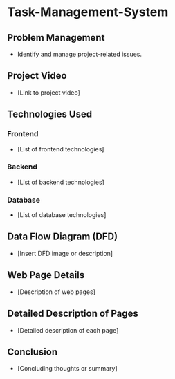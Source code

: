 # Task-Management-System

## Problem Management
- Identify and manage project-related issues.

## Project Video
- [Link to project video]

## Technologies Used

### Frontend
- [List of frontend technologies]

### Backend
- [List of backend technologies]

### Database
- [List of database technologies]

## Data Flow Diagram (DFD)
- [Insert DFD image or description]

## Web Page Details
- [Description of web pages]

## Detailed Description of Pages
- [Detailed description of each page]

## Conclusion
- [Concluding thoughts or summary]
